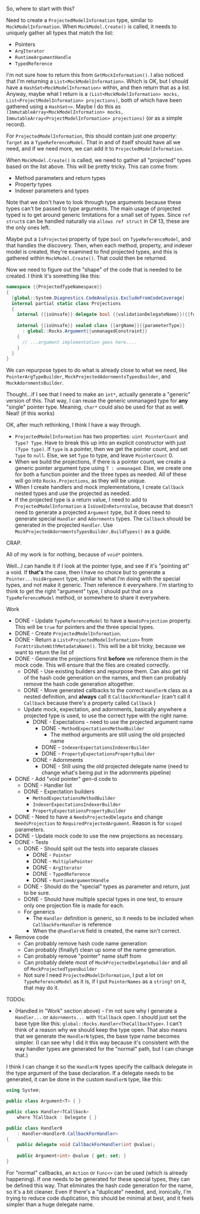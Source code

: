 So, where to start with this?

Need to create a `ProjectedModelInformation` type, similar to `MockModelInformation`. When `MockModel.Create()` is called, it needs to uniquely gather all types that match the list:

* Pointers
* `ArgIterator`
* `RuntimeArgumentHandle`
* `TypedReference`

I'm not sure how to return this from `GetMockInformation()`. I also noticed that I'm returning a `List<MockModelInformation>`. Which is OK, but I should have a `HashSet<MockModelInformation>` within, and then return that as a list. Anyway, maybe what I return is a `(List<MockModelInformation> mocks, List<ProjectModelInformation> projections)`, both of which have been gathered using a `HashSet<>`. Maybe I do this as `(ImmutableArray<MockModelInformation> mocks, ImmutableArray<ProjectModelInformation> projections)` (or as a simple record).

For `ProjectedModelInformation`, this should contain just one property: `Target` as a `TypeReferenceModel`. That in and of itself should have all we need, and if we need more, we can add it to `ProjectedModelInformation`.

When `MockModel.Create()` is called, we need to gather all "projected" types based on the list above. This will be pretty tricky. This can come from:

* Method parameters and return types
* Property types
* Indexer parameters and types

Note that we don't have to look through type arguments because these types can't be passed to type arguments. The main usage of projected typed is to get around generic limitations for a small set of types. Since `ref struct`s can be handled naturally via `allows ref struct` in C# 13, these are the only ones left.

Maybe put a `IsProjected` property of type `bool` on `TypeReferenceModel`, and that handles the discovery. Then, when each method, property, and indexer model is created, they're examined to find projected types, and this is gathered within `MockModel.Create()`. That could then be returned.

Now we need to figure out the "shape" of the code that is needed to be created. I think it's something like this:

```c#
namespace {{ProjectedTypeNamespace}}
{
  [global::System.Diagnostics.CodeAnalysis.ExcludeFromCodeCoverage]
  internal partial static class Projections
  {
    internal {{isUnsafe}} delegate bool {{validationDelegateName}}({{fullyQualifiedName}} @value){{unmanagedConstraint}};
	
    internal {{isUnsafe}} sealed class {{argName}}{{parameterType}}
      : global::Rocks.Argument{{unmanagedConstraint}}
    {
      // ...argument implementation goes here....
    }
  }
}
```

We can repurpose types to do what is already close to what we need, like `PointerArgTypeBuilder`, `MockProjectedAdornmentsTypesBuilder`, and `MockAdornmentsBuilder`. 

Thought...if I see that I need to make an `int*`, actually generate a "generic" version of this. That way, I can reuse the generic unmanaged type for **any** "single" pointer type. Meaning, `char*` could also be used for that as well. Neat! (if this works)

OK, after much rethinking, I think I have a way through.
* `ProjectedModelInformation` has two properties: `uint PointerCount` and `Type? Type`. Have to break this up into an explicit constructor with just `(Type type)`. If `type` is a pointer, then we get the pointer count, and set `Type` to `null`. Else, we set `Type` to type, and leave `PointerCount` 0.
* When we build the projections, if there is a pointer count, we create a generic pointer argument type using `T : unmanaged`. Else, we create one for both a function pointer and the three types as needed. All of these will go into `Rocks.Projections`, as they will be unique.
* When I create handlers and mock implementations, I create `Callback` nested types and use the projected as needed.
* If the projected type is a return value, I need to add to `ProjectedModelInformation` a `IsUsedInReturnValue`, because that doesn't need to generate a projected `Argument` type, but it does need to generate special `Handler` and `Adornments` types. The `Callback` should be generated in the projected `Handler`. Use `MockProjectedAdornmentsTypesBuilder.BuildTypes()` as a guide.

CRAP.

All of my work is for nothing, because of `void*` pointers. 

Well...I can handle it if I look at the pointer type, and see if it's "pointing at" a void. If **that's** the case, then I have no choice but to generate a `Pointer...VoidArgument` type, similar to what I'm doing with the special types, and not make it generic. Then reference it everywhere. I'm starting to think to get the right "argument" type, I should put that on a `TypeReferenceModel` method, or somewhere to share it everywhere.

Work
* DONE - Update `TypeReferenceModel` to have a `NeedsProjection` property. This will be `true` for pointers and the three special types.
* DONE - Create `ProjectedModelInformation`.
* DONE - Return a `List<ProjectedModelInformation>` from `ForAttributeWithMetadataName()`. This will be a bit tricky, because we want to return the list of 
* DONE - Generate the projections first **before** we reference them in the mock code. This will ensure that the files are created correctly.
  * DONE - Use existing builders and repurpose them. Can also get rid of the hash code generation on the names, and then can probably remove the hash code generation altogether.
  * DONE - Move generated callbacks to the correct `HandlerN` class as a nested definition, and **always** call it `CallbackForHandler` (can't call it `Callback` because there's a property called `Callback` )
  * Update mock, expectation, and adornments, basically anywhere a projected type is used, to use the correct type with the right name.
    * DONE - Expectations - need to use the projected argument name
      * DONE - `MethodExpectationsMethodBuilder`
        * The method arguments are still using the old projected name
      * DONE - `IndexerExpectationsIndexerBuilder`
      * DONE - `PropertyExpectationsPropertyBuilder`
    * DONE - Adornments
      * DONE - Still using the old projected delegate name (need to change what's being put in the adornments pipeline)
* DONE - Add "void pointer" gen-d code to
  * DONE - Handler list
  * DONE - Expectation builders
    * `MethodExpectationsMethodBuilder`
    * `IndexerExpectationsIndexerBuilder`
    * `PropertyExpectationsPropertyBuilder`
* DONE - Need to have a `NeedsProjectedDelegate` and change `NeedsProjection` to `RequiredProjectedArgument`. Reason is for `scoped` parameters.
* DONE - Update mock code to use the new projections as necessary.
* DONE - Tests
  * DONE - Should split out the tests into separate classes
    * DONE - `Pointer`
    * DONE - `MultiplePointer`
    * DONE - `ArgIterator`
    * DONE - `TypedReference`
    * DONE - `RuntimeArgumentHandle`
  * DONE - Should do the "special" types as parameter and return, just to be sure.
  * DONE - Should have multiple special types in one test, to ensure only one projection file is made for each.
  * For generics
    * The `Handler` definition is generic, so it needs to be included when `CallbackForHandler` is reference
    * When the `@handlersN` field is created, the name isn't correct.
* Remove code
  * Can probably remove hash code name generation
  * Can probably (finally!) clean up some of the name generation.
  * Can probably remove "pointer" name stuff from 
  * Can probably delete most of `MockProjectedDelegateBuilder` and all of `MockProjectedTypesBuilder`
  * Not sure I need `ProjectedModelInformation`, I put a lot on `TypeReferenceModel` as it is, if I put `PointerNames` as a `string?` on it, that may do it.

TODOs:
* (Handled in "Work" section above) - I'm not sure why I generate a `Handler...` or `Adornments...` with `TCallback` open. I should just set the base type like this: `global::Rocks.Handler<TheCallbackType>`. I can't think of a reason why we should keep the type open. That also means that we generate the `HandlerN` types, the base type name becomes simpler. (I can see why I did it this way because it's consistent with the way handler types are generated for the "normal" path, but I can change that.)

I think I can change it so the `HandlerN` types specify the callback delegate in the type argument of the base declaration. If a delegate needs to be generated, it can be done in the custom `HandlerN` type, like this:

```c#
using System;

public class Argument<T> { }

public class Handler<TCallback>
    where TCallback : Delegate { }

public class Handler0
    : Handler<Handler0.CallbackForHandler>
{
    public delegate void CallbackForHandler(int @value);
    
    public Argument<int> @value { get; set; }
}
```

For "normal" callbacks, an `Action` or `Func<>` can be used (which is already happening). If one needs to be generated for these special types, they can be defined this way. That eliminates the hash code generation for the name, so it's a bit cleaner. Even if there's a "duplicate" needed, and, ironically, I'm trying to reduce code duplication, this should be minimal at best, and it feels simpler than a huge delegate name.